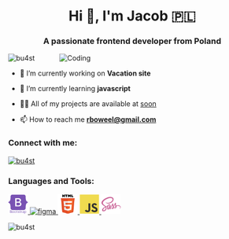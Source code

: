 <h1 align="center">Hi 👋, I'm Jacob 🇵🇱</h1>
<h3 align="center">A passionate frontend developer from Poland</h3>
<img align="right" alt="Coding" width="400" src="https://i.pinimg.com/originals/f4/20/ac/f420ace45d8631e25156b685e0e87607.gif"/>

<p align="left"> <img src="https://komarev.com/ghpvc/?username=bu4st&label=Profile%20views&color=0e75b6&style=flat" alt="bu4st" /> </p>



- 🔭 I’m currently working on **Vacation site**

- 🌱 I’m currently learning **javascript**

- 👨‍💻 All of my projects are available at [soon](soon)

- 📫 How to reach me **rboweel@gmail.com**

<h3 align="left">Connect with me:</h3>
<p align="left">
<a href="https://codepen.io/bu4st" target="blank"><img align="center" src="https://raw.githubusercontent.com/rahuldkjain/github-profile-readme-generator/master/src/images/icons/Social/codepen.svg" alt="bu4st" height="30" width="40" /></a>
</p>

<h3 align="left">Languages and Tools:</h3>
<p align="left"> <a href="https://getbootstrap.com" target="_blank" rel="noreferrer"> <img src="https://raw.githubusercontent.com/devicons/devicon/master/icons/bootstrap/bootstrap-plain-wordmark.svg" alt="bootstrap" width="40" height="40"/> </a> <a href="https://www.figma.com/" target="_blank" rel="noreferrer"> <img src="https://www.vectorlogo.zone/logos/figma/figma-icon.svg" alt="figma" width="40" height="40"/> </a> <a href="https://www.w3.org/html/" target="_blank" rel="noreferrer"> <img src="https://raw.githubusercontent.com/devicons/devicon/master/icons/html5/html5-original-wordmark.svg" alt="html5" width="40" height="40"/> </a> <a href="https://developer.mozilla.org/en-US/docs/Web/JavaScript" target="_blank" rel="noreferrer"> <img src="https://raw.githubusercontent.com/devicons/devicon/master/icons/javascript/javascript-original.svg" alt="javascript" width="40" height="40"/> </a> <a href="https://sass-lang.com" target="_blank" rel="noreferrer"> <img src="https://raw.githubusercontent.com/devicons/devicon/master/icons/sass/sass-original.svg" alt="sass" width="40" height="40"/> </a> </p>

<p><img align="center" src="https://github-readme-stats.vercel.app/api/top-langs?username=bu4st&show_icons=true&locale=en&layout=compact" alt="bu4st" /></p>
